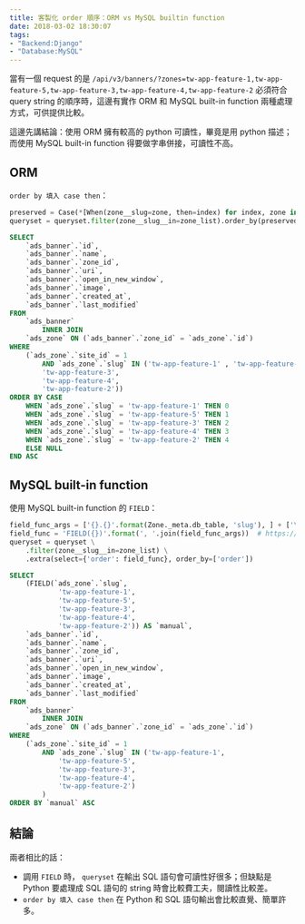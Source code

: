 ```yaml
---
title: 客製化 order 順序：ORM vs MySQL builtin function
date: 2018-03-02 18:30:07
tags:
- "Backend:Django"
- "Database:MySQL"
---
```


當有一個 request 的是 `/api/v3/banners/?zones=tw-app-feature-1,tw-app-feature-5,tw-app-feature-3,tw-app-feature-4,tw-app-feature-2` 必須符合 query string 的順序時，這邊有實作 ORM 和 MySQL built-in function 兩種處理方式，可供提供比較。

這邊先講結論：使用 ORM 擁有較高的 python 可讀性，畢竟是用 python 描述；而使用 MySQL built-in function 得要做字串併接，可讀性不高。

<!-- more -->

## ORM

`order by 填入 case then`：

```python
preserved = Case(*[When(zone__slug=zone, then=index) for index, zone in enumerate(zone_list)])
queryset = queryset.filter(zone__slug__in=zone_list).order_by(preserved)
```

```sql
SELECT
    `ads_banner`.`id`,
    `ads_banner`.`name`,
    `ads_banner`.`zone_id`,
    `ads_banner`.`uri`,
    `ads_banner`.`open_in_new_window`,
    `ads_banner`.`image`,
    `ads_banner`.`created_at`,
    `ads_banner`.`last_modified`
FROM
    `ads_banner`
        INNER JOIN
    `ads_zone` ON (`ads_banner`.`zone_id` = `ads_zone`.`id`)
WHERE
    (`ads_zone`.`site_id` = 1
        AND `ads_zone`.`slug` IN ('tw-app-feature-1' , 'tw-app-feature-5',
        'tw-app-feature-3',
        'tw-app-feature-4',
        'tw-app-feature-2'))
ORDER BY CASE
    WHEN `ads_zone`.`slug` = 'tw-app-feature-1' THEN 0
    WHEN `ads_zone`.`slug` = 'tw-app-feature-5' THEN 1
    WHEN `ads_zone`.`slug` = 'tw-app-feature-3' THEN 2
    WHEN `ads_zone`.`slug` = 'tw-app-feature-4' THEN 3
    WHEN `ads_zone`.`slug` = 'tw-app-feature-2' THEN 4
    ELSE NULL
END ASC
```

## MySQL built-in function

使用 MySQL built-in function 的 `FIELD`：

```python
field_func_args = ['{}.{}'.format(Zone._meta.db_table, 'slug'), ] + ['\'{}\''.format(zone) for zone in zone_list]
field_func = 'FIELD({})'.format(', '.join(field_func_args))  # https://dev.mysql.com/doc/refman/5.7/en/string-functions.html#function_field
queryset = queryset \
    .filter(zone__slug__in=zone_list) \
    .extra(select={'order': field_func}, order_by=['order'])
```

```sql
SELECT
    (FIELD(`ads_zone`.`slug`,
            'tw-app-feature-1',
            'tw-app-feature-5',
            'tw-app-feature-3',
            'tw-app-feature-4',
            'tw-app-feature-2')) AS `manual`,
    `ads_banner`.`id`,
    `ads_banner`.`name`,
    `ads_banner`.`zone_id`,
    `ads_banner`.`uri`,
    `ads_banner`.`open_in_new_window`,
    `ads_banner`.`image`,
    `ads_banner`.`created_at`,
    `ads_banner`.`last_modified`
FROM
    `ads_banner`
        INNER JOIN
    `ads_zone` ON (`ads_banner`.`zone_id` = `ads_zone`.`id`)
WHERE
    (`ads_zone`.`site_id` = 1
        AND `ads_zone`.`slug` IN ('tw-app-feature-1',
            'tw-app-feature-5',
            'tw-app-feature-3',
            'tw-app-feature-4',
            'tw-app-feature-2')
        )
ORDER BY `manual` ASC
```

## 結論

兩者相比的話：
  * 調用 `FIELD` 時， `queryset` 在輸出 SQL 語句會可讀性好很多；但缺點是 Python 要處理成
 SQL 語句的 string 時會比較費工夫，閱讀性比較差。
  * `order by 填入 case then` 在 Python 和 SQL 語句輸出會比較直覺、簡單許多。
